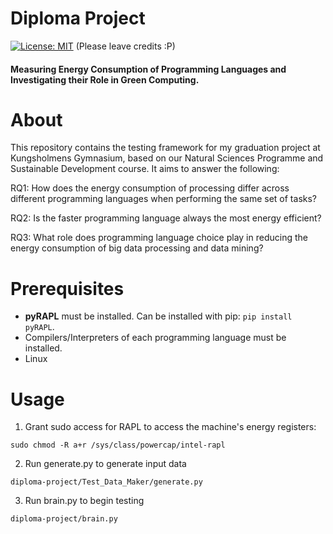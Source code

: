 # Diploma Project
[![License: MIT](https://img.shields.io/github/license/MichaelWhyYou/diploma-project)](https://spdx.org/licenses/MIT.html) (Please leave credits :P)
#### Measuring Energy Consumption of Programming Languages and Investigating their Role in Green Computing.

# About
This repository contains the testing framework for my graduation project at Kungsholmens Gymnasium, based on our Natural Sciences Programme and Sustainable Development course. It aims to answer the following:

RQ1: How does the energy consumption of processing differ across different programming languages when performing the same set of tasks?

RQ2: Is the faster programming language always the most energy efficient?

RQ3: What role does programming language choice play in reducing the energy consumption of big data processing and data mining?

# Prerequisites
- **pyRAPL** must be installed. Can be installed with pip: `pip install pyRAPL`.
- Compilers/Interpreters of each programming language must be installed.
- Linux

# Usage
1. Grant sudo access for RAPL to access the machine's energy registers:
```
sudo chmod -R a+r /sys/class/powercap/intel-rapl
```
2. Run generate.py to generate input data
```
diploma-project/Test_Data_Maker/generate.py
```
3. Run brain.py to begin testing
```
diploma-project/brain.py
```
